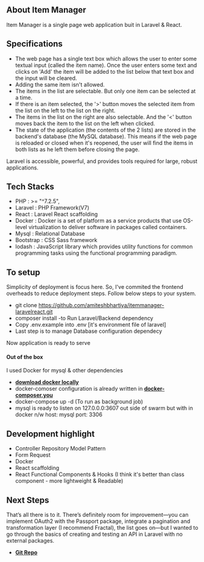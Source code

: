 
## About Item Manager

Item Manager is a single page web application buit in Laravel & React. 

## Specifications
- The web page has a single text box which allows the user to enter some textual input (called the item name). Once the user enters some text and clicks on 'Add' the item will be added to the list below that text box and the input will be cleared.  
- Adding the same item isn't allowed.  
- The items in the list are selectable. But only one item can be selected at a time.  
- If there is an item selected, the '>' button moves the selected item from the list on
the left to the list on the right.  
- The items in the list on the right are also selectable. And the '<' button moves
back the item to the list on the left when clicked.  
- The state of the application (the contents of the 2 lists) are stored in
the backend's database (the MySQL database). This means if the web page is reloaded or closed when it's reopened, the user will find the items in both lists as he left them before closing the page.

Laravel is accessible, powerful, and provides tools required for large, robust applications.

## Tech Stacks

- PHP     : >= "^7.2.5", 
- Laravel : PHP Framework(V7)
- React   : Laravel React scaffolding
- Docker  : Docker is a set of platform as a service products that use OS-level virtualization to deliver software in packages called containers. 
- Mysql   : Relational Database
- Bootstrap : CSS Sass framework
- lodash : JavaScript library which provides utility functions for common programming tasks using the functional programming paradigm.

## To setup

Simplicity of deployment is focus here. So, I've commited the frontend overheads to reduce deployment steps. Follow below steps to your system.
 
- git clone https://github.com/amiteshbhartiya/itemmanager-laravelreact.git
- composer install -to Run Laravel/Backend dependency
- Copy .env.example into .env  [it's environment file of laravel] 
- Last step is to manage Database configuration dependecy 


 Now application is ready to serve

#### Out of the box 
I used Docker for mysql & other dependencies
   
   - **[download docker locally ](https://www.docker.com/products/docker-desktop)**
   - docker-comoser configuration is already written in **[docker-composer.you](https://github.com/amiteshbhartiya/itemmanager-laravelreact/blob/master/docker-compose.yml)**
   - docker-compose up -d    (To run as background job)
   - mysql is ready to listen on 127.0.0.0:3607 out side of swarm but with in docker n/w host: mysql port: 3306  

## Development highlight

- Controller Repository Model Pattern
- Form Request
- Docker
- React scaffolding
- React Functional Components & Hooks (I think it's better than class component - more lightweight & Readable)

## Next Steps
That’s all there is to it. There’s definitely room for improvement—you can implement OAuth2 with the Passport package, integrate a pagination and transformation layer (I recommend Fractal), the list goes on—but I wanted to go through the basics of creating and testing an API in Laravel with no external packages.

- **[Git Repo](https://github.com/amiteshbhartiya/itemmanager-laravelreact.git)**
